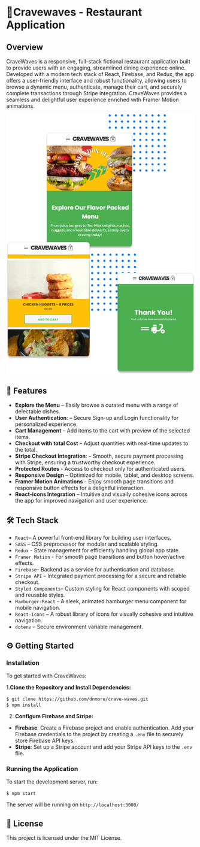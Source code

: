 # 🍔Cravewaves - Restaurant Application

## Overview

CraveWaves is a responsive, full-stack fictional restaurant application built to provide users with an engaging, streamlined dining experience online. Developed with a modern tech stack of React, Firebase, and Redux, the app offers a user-friendly interface and robust functionality, allowing users to browse a dynamic menu, authenticate, manage their cart, and securely complete transactions through Stripe integration. CraveWaves provides a seamless and delightful user experience enriched with Framer Motion animations.

![Preview](/preview.png)

## 🚀 Features

* **Explore the Menu** – Easily browse a curated menu with a range of delectable dishes.
* **User Authentication**:
  – Secure Sign-up and Login functionality for personalized experience.
* **Cart Management** – Add items to the cart with preview of the selected items.
* **Checkout with total Cost** – Adjust quantities with real-time updates to the total.
* **Stripe Checkout Integration**:  – Smooth, secure payment processing with Stripe, ensuring a trustworthy checkout experience.
* **Protected Routes** - Access to checkout only for authenticated users.
* **Responsive Design** – Optimized for mobile, tablet, and desktop screens.
* **Framer Motion Animations** - Enjoy smooth page transitions and responsive button effects for a delightful interaction.
* **React-icons Integration** – Intuitive and visually cohesive icons across the app for improved navigation and user experience.

## 🛠️ Tech Stack

* `React`– A powerful front-end library for building user interfaces.
* `SASS` –  CSS preprocessor for modular and scalable styling.
* `Redux` - State management for efficiently handling global app state.
* `Framer Motion` - For smooth page transitions and button hover/active effects.
* `Firebase`– Backend as a service for authentication and database.
* `Stripe API` – Integrated payment processing for a secure and reliable checkout.
* `Styled Components`– Custom styling for React components with scoped and reusable styles.
* `Hamburger-React` - A sleek, animated hamburger menu component for mobile navigation.
* `React-icons` – A robust library of icons for visually cohesive and intuitive navigation.
* `dotenv` – Secure environment variable management.

## ⚙️ Getting Started
### Installation

To get started with CraveWaves:

1.**Clone the Repository and Install Dependencies:**


```
$ git clone https://github.com/dnmore/crave-waves.git
$ npm install

```

2. **Configure Firebase and Stripe:**
- **Firebase**: Create a Firebase project and enable authentication. Add your Firebase credentials to the project by creating a `.env` file to securely store Firebase API keys.
- **Stripe**: Set up a Stripe account and add your Stripe API keys to the `.env` file.

### Running the Application

To start the development server, run:


```
$ npm start

```

The server will be running on `http://localhost:3000/`

## 📄 License

This project is licensed under the MIT License.





